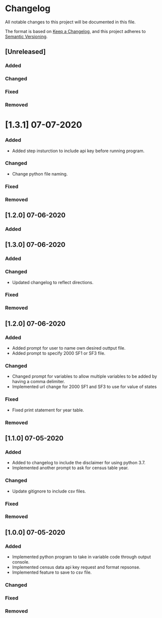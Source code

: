 # Changelog
All notable changes to this project will be documented in this file.

The format is based on [Keep a Changelog](https://keepachangelog.com/en/1.0.0/),
and this project adheres to [Semantic Versioning](https://semver.org/spec/v2.0.0.html).

## [Unreleased]

### Added

### Changed

### Fixed

### Removed

# [1.3.1] 07-07-2020

### Added

- Added step insturction to include api key before running program.

### Changed

- Change python file naming.

### Fixed

### Removed

## [1.2.0] 07-06-2020

### Added

## [1.3.0] 07-06-2020

### Added

### Changed

- Updated changelog to reflect directions.

### Fixed

### Removed

## [1.2.0] 07-06-2020

### Added

- Added prompt for user to name own desired outtput file.
- Added prompt to specify 2000 SF1 or SF3 file.

### Changed

- Changed prompt for variables to allow multiple variables to be added by having a comma delimiter.
- Implemented url change for 2000 SF1 and SF3 to use for value of states

### Fixed

- Fixed print statement for year table.

### Removed

## [1.1.0] 07-05-2020

### Added

- Added to changelog to include the disclaimer for using python 3.7.
- Implemented another prompt to ask for census table year.

### Changed

- Update gitignore to include csv files.

### Fixed

### Removed

## [1.0.0] 07-05-2020

### Added

- Implemented python program to take in variable code through output console.
- Implemented census data api key request and format repsonse.
- Implemented feature to save to csv file.

### Changed

### Fixed

### Removed